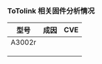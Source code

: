 ### ToTolink 相关固件分析情况

| 型号   | 成因 | CVE  |
| ------ | ---- | ---- |
| A3002r |      |      |
|        |      |      |
|        |      |      |
|        |      |      |

